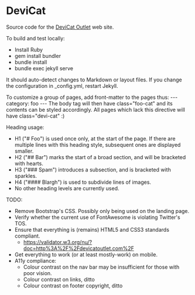 # DeviCat

Source code for the [DeviCat Outlet](http://devicatoutlet.com/) web site.

To build and test locally:

* Install Ruby
* gem install bundler
* bundle install
* bundle exec jekyll serve

It should auto-detect changes to Markdown or layout files. If you change the
configuration in _config.yml, restart Jekyll.

To customize a group of pages, add front-matter to the pages thus:
    ---
    category: foo
    ---
The body tag will then have class="foo-cat" and its contents can be styled
accordingly. All pages which lack this directive will have class="devi-cat" :)

Heading usage:

* H1 ("# Foo") is used once only, at the start of the page. If there are multiple
  lines with this heading style, subsequent ones are displayed smaller.
* H2 ("## Bar") marks the start of a broad section, and will be bracketed with
  hearts.
* H3 ("### Spam") introduces a subsection, and is bracketed with sparkles.
* H4 ("#### Blargh") is used to subdivide lines of images.
* No other heading levels are currently used.

TODO:
* Remove Bootstrap's CSS. Possibly only being used on the landing page.
* Verify whether the current use of FontAwesome is violating Twitter's TOS.
* Ensure that everything is (remains) HTML5 and CSS3 standards compliant.
  - https://validator.w3.org/nu/?doc=http%3A%2F%2Fdevicatoutlet.com%2F
* Get everything to work (or at least mostly-work) on mobile.
* A11y compliance:
  - Colour contrast on the nav bar may be insufficient for those with poor vision.
  - Colour contrast on links, ditto
  - Colour contrast on footer copyright, ditto

